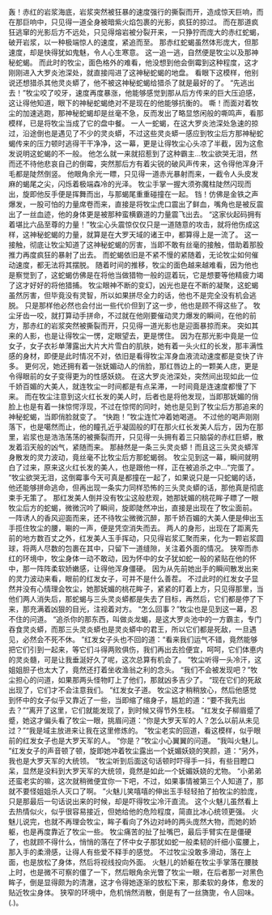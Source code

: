 轰！赤红的岩浆海底，岩浆突然被狂暴的速度强行的撕裂而开，造成惊天巨响，而在那巨响中，只见得一道全身被暗紫火焰包裹的光影，疯狂的掠过。
而在那道疯狂逃窜的光影后方不远处，只见得熔岩被分裂开来，一只狰狞而庞大的赤红蛇蝎，破开岩浆，以一种极端惊人的速度，紧追而至。
那赤红蛇蝎虽然体形庞大，但那速度，却是快得犹如鬼魅，令人心生寒意。
这一追一逃，自然便是牧尘以及那神秘蛇蝎。
而此时的牧尘，面色格外的难看，他没想到他会倒霉到这种程度，这才刚刚进入大罗炎池深处，就直接闯进了这神秘蛇蝎的地盘。
看眼下这模样，他别说还想猎杀其他灵炎蟒了，他不被这神秘蛇蝎给猎杀了就是最好的了。
“先逃出去！”牧尘咬了咬牙，速度再度暴涨，他能够感觉到那从后方传来的巨大压迫感，这让得他知道，眼下的神秘蛇蝎绝对不是现在的他能够抗衡的。
嘶！而面对着牧尘的加速逃跑，那神秘蛇蝎却是丝毫不急，反而发出了略显悠闲般的嘶鸣声，看那模样，已是将牧尘当成了它的盘中餐。
一人一蛇蝎，在这大罗炎池深处急速的掠过，沿途倒也是遇见了不少的灵炎蟒，不过这些灵炎蟒一感应到牧尘后方那神秘蛇蝎传来的压力顿时逃得干干净净，这一幕，更是让得牧尘心头凉了半截，因为这愈发说明这蛇蝎的不一般。
他怎么就一来就招惹到了这种霸主…牧尘欲哭无泪，然而还不待他悲哀自己的倒霉，突然那后方有着尖锐的破风声传来，这令得他浑身汗毛都是陡然倒竖。
他眼角余光一瞟，只见得一道赤光暴射而来，一截令人头皮发麻的蝎尾之尖，闪烁着极端森冷的光泽。
牧尘手掌一握大须弥魔柱陡然闪现而出，旋即他反手便是挥舞而出，与那蝎尾重重碰撞在一起。
铛！仿佛是金铁之声爆发，一股可怕的力量席卷而来，直接是将牧尘虎口震出了鲜血，嘴角也是被反震出了一丝血迹，他的身体更是被那种蛮横霸道的力量震飞出去。
“这家伙起码拥有着堪比六品至尊的力量！”牧尘心头震惊仅仅只是一道随意的攻击，就将他伤成这样，这神秘蛇蝎的力量，就算是在大罗天域的诸王中，都算得上是一流了。
这一接触，彻底让牧尘知道了这神秘蛇蝎的厉害，当即不敢有丝毫的接触，借助着那股推力再度疯狂的暴射了出去。
而蛇蝎依旧是不紧不慢的紧随着，无论牧尘如何催动速度，都无法将其摆脱。
随着时间的推移，牧尘的面色越来越难看，因为他也是察觉到了，这蛇蝎仿佛是在将他当做猎物一般的逗着玩，它是想要等他精疲力竭了这才好好的将他猎捕。
牧尘眼神不断的变幻，凶光也是在不断的凝聚，这蛇蝎虽然厉害，但毕竟没有灵智，所以如果拼尽全力的话，他也不是完全没有机会逃脱。
只是那样他必然也会付出一些代价但到了这一步，他也是顾不得这些了。
牧尘牙齿一咬，就打算动手拼命，不过就在他刚要催动灵力爆发的瞬间，在他的前方，那赤红的岩浆突然被撕裂而开，只见得一道光影也是迎面暴掠而来。
突如其来的人影，也是让得牧尘一愣，定眼望去，更是愣住。
因为在那光影中竟是一位女子，女子衣衫单薄露出大片大片雪白的肌肤，她有着一头火红的长发，那丰满性感的身材，即便是此时情况不对，依旧是看得牧尘浑身血液流动速度都是变快了许多。
更何况，她还拥有着一张妩媚动人的俏脸，那红唇边上的一颗美人痣，更是令得眼前的女子变得更为的性感妖娆。
在这大罗炎池深处，突然间出现如此一位千娇百媚的大美人，就连牧尘一时间都是有点呆滞，一时间竟是连速度都慢了下来。
而在牧尘注意到这火红长发的美人时，后者也是将他发现，当即那妩媚的俏脸上也是有着一抹惊愕浮现，不过在惊愕的同时，她也是见到了牧尘后方那追来的神秘蛇蝎，当即俏脸就变了。
“快跑！”牧尘连忙冲着她喝道。
不过他的喝声刚刚落下，也是噶然而止，他的瞳孔近乎凝固般的盯在那火红长发美人后方，因为在那里，岩浆也是浩浩荡荡的被撕裂而开，只见得一头拥有着三只脑袋的赤红巨蟒，散发着滔天般的凶气，紧随而来。
那赫然是一条三头灵炎蟒！而且这三头灵炎蟒浑身散发的灵力波动，竟丝毫不比牧尘后方那蛇蝎弱。
牧尘见到这一幕，瞬间就明白了过来，原来这火红长发的美人，也是跟他一样，正在被追杀之中…“完蛋了。
”牧尘欲哭无泪，这倒霉事今天可真是都撞在一起了，如果说只是一只蛇蝎的话，他还能够拼命逃命，但再出现一条实力同样恐怖的三头灵炎蟒的话，那他真是彻底束手无策了。
那红发美人倒并没有牧尘这般悲观，她那妩媚的桃花眸子瞟了一眼牧尘后方的蛇蝎，微微沉吟了瞬间，旋即陡然冲出，直接是出现在了牧尘面前。
一阵诱人的香风迎面而来，还不待牧尘微微沉醉，那千娇百媚的大美人便是伸出玉手揽住牧尘的腰，唰的一声，便是凭空消失而去。
两人的身形，出现在了距离先前的地方数百丈之外，红发美人玉手挥动，只见得岩浆汇聚而来，化为一颗岩浆圆球，将两人尽数的包裹在其中，只留下一道缝隙，关注着外面的情况。
狭窄而赤红的环境中，牧尘身体一动不敢动，因为怀中的女子犹如蛇一般的紧贴在他的怀中，那一阵阵柔软娇嫩感，让得他浑身僵硬。
因为从先前她出手的瞬间散发出来的灵力波动来看，眼前的红发女子，可并不是什么善茬。
不过此时的红发女子显然并没有心情理会牧尘，她那妩媚的桃花眸子，紧紧的盯着上方，只见得那里，当他们两人消失后，那蛇蝎与三头灵炎蟒都是失去了目标，再然后，它们都是停了下来，那充满着凶狠的目光，注视着对方。
“怎么回事？”牧尘也是见到这一幕，忍不住的问道。
“追杀你的那东西，叫做炎龙蝎，是这大罗炎池中的一方霸主，专门吞食灵炎蟒，而那三头灵炎蟒也是灵炎蟒中的君王，所以它们都是死敌，一旦遇见，必然会不死不休。
”红发女子头也不回的道：“看来我们运气不错，竟然能够把它们引到一起来，等它们斗得两败俱伤，我们再出去捡便宜，呵呵，它们体悳内的灵炎髓，可是让我垂涎好久了呢，这次总算有机会了。
”牧尘听得一头冷汗，这姐姐胆子也太大了，竟然还打着坐收渔翁之利的念头。
“我们不会被发现吧？”牧尘担心的问道，如果那两头怪物盯上了他们，那就凶多吉少了。
“现在它们的死敌出现了，它们才不会注意我们。
”红发女子道。
牧尘这才稍稍放心，然后他感觉到怀中的女子似乎又靠近了一些，当即缩了缩身子，尴尬的道：“要不我先出去？”“离开了这里，它们就能发现了，到时候又得节外生枝。
”红发女子柳眉蹙了蹙，她这才偏头看了牧尘一眼，挑眉问道：“你是大罗天军的人？怎么以前从未见过？”“我是域主放进来让我在这里修炼的。
”牧尘老实的回道，看这模样，似乎眼前的红发女子也是大罗天军的人。
“你是？”牧尘小心翼翼的问道。
“我叫火魅儿。
”红发女子的声音顿了顿，旋即她冲着牧尘露出一个妩媚妖娆的笑颜，道：“另外，我也是大罗天军的大统领。
”牧尘听到后面这句话顿时吓得手一抖，有些目瞪口呆，显然是没料到大罗天军的大统领，竟然是如此一个妩媚妖娆的尤物。
“小弟弟还蛮老实的嘛，这次就稍微便宜你一下吧，不过，如果事情被第三个人知道了，那就不要怪姐姐杀人灭口了啊。
”火魅儿笑嘻嘻的伸出玉手轻轻拍了拍牧尘的脸庞，只是那最后一句话说出来的时候，却是吓得牧尘冷汗直流。
这个火魅儿虽然看上去热情似火，似乎很容易接近，但她给他的危险程度，简直比冰心统领更强。
火魅儿说完，也就不再理会牧尘，眸子看向了外边对峙的两头庞然大物，而她的娇躯，也是再度靠近了牧尘一些。
牧尘痛苦的扯了扯嘴巴，最后手臂实在是僵硬了，也就顾不得什么，悄悄的落在了怀中女子那犹如蛇一般柔韧的纤细小蛮腰上，那入手的柔滑感，让得人有些爱不释手的感觉。
不过牧尘没敢多滑动，落在上面，也是放松了身体，然后将视线投向外面。
火魅儿的娇躯在牧尘手掌落在腰肢上时，也是微不可察的僵了一下，然后眼角余光瞥了牧尘一眼，在后者那一对黑色眸子，倒是显得颇为的清澈，这才令得她逐渐的放松下来，那柔软的身体，愈发的贴近牧尘身体。
狭窄的环境中，危机悄然消散，倒是有了一丝旖旎，令人回味。
(.)。
